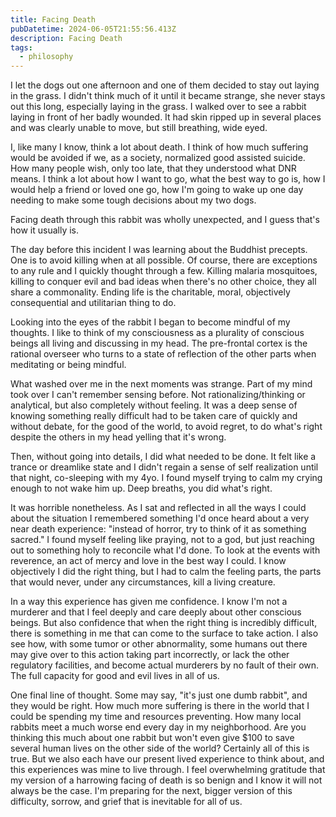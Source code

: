 ```yaml
---
title: Facing Death
pubDatetime: 2024-06-05T21:55:56.413Z
description: Facing Death
tags: 
  - philosophy
---
```


I let the dogs out one afternoon and one of them decided to stay out laying in
the grass. I didn't think much of it until it became strange, she never stays
out this long, especially laying in the grass. I walked over to see a rabbit
laying in front of her badly wounded. It had skin ripped up in several places
and was clearly unable to move, but still breathing, wide eyed.

I, like many I know, think a lot about death. I think of how much suffering
would be avoided if we, as a society, normalized good assisted suicide. How many
people wish, only too late, that they understood what DNR means. I think a lot
about how I want to go, what the best way to go is, how I would help a friend or
loved one go, how I'm going to wake up one day needing to make some tough
decisions about my two dogs.

Facing death through this rabbit was wholly unexpected, and I guess that's how it
usually is.

The day before this incident I was learning about the Buddhist precepts. One is
to avoid killing when at all possible. Of course, there are exceptions to any
rule and I quickly thought through a few. Killing malaria mosquitoes, killing to
conquer evil and bad ideas when there's no other choice, they all share a
commonality. Ending life is the charitable, moral, objectively consequential and
utilitarian thing to do.

Looking into the eyes of the rabbit I began to become mindful of my thoughts. I like
to think of my consciousness as a plurality of conscious beings all living and
discussing in my head. The pre-frontal cortex is the rational overseer who turns
to a state of reflection of the other parts when meditating or being mindful.

What washed over me in the next moments was strange. Part of my mind took over I
can't remember sensing before. Not rationalizing/thinking or analytical, but
also completely without feeling. It was a deep sense of knowing something really
difficult had to be taken care of quickly and without debate, for the good of
the world, to avoid regret, to do what's right despite the others in my head
yelling that it's wrong.

Then, without going into details, I did what needed to be done. It felt like a
trance or dreamlike state and I didn't regain a sense of self realization until
that night, co-sleeping with my 4yo. I found myself trying to calm my crying
enough to not wake him up. Deep breaths, you did what's right.

It was horrible nonetheless. As I sat and reflected in all the ways I could
about the situation I remembered something I'd once heard about a very near
death experience: "instead of horror, try to think of it as something sacred." I
found myself feeling like praying, not to a god, but just reaching out to
something holy to reconcile what I'd done. To look at the events with reverence,
an act of mercy and love in the best way I could. I know objectively I did the right
thing, but I had to calm the feeling parts, the parts that would never, under
any circumstances, kill a living creature.

In a way this experience has given me confidence. I know I'm not a murderer and
that I feel deeply and care deeply about other conscious beings. But also
confidence that when the right thing is incredibly difficult, there is something
in me that can come to the surface to take action. I also see how, with some
tumor or other abnormality, some humans out there may give over to this action
taking part incorrectly, or lack the other regulatory facilities, and become
actual murderers by no fault of their own. The full capacity for good and evil
lives in all of us.

One final line of thought. Some may say, "it's just one dumb rabbit", and they
would be right. How much more suffering is there in the world that I could be
spending my time and resources preventing. How many local rabbits meet a much
worse end every day in my neighborhood. Are you thinking this much about one
rabbit but won't even give $100 to save several human lives on the other side of
the world? Certainly all of this is true. But we also each have our present
lived experience to think about, and this experiences was mine to
live through. I feel overwhelming gratitude that my version of a harrowing
facing of death is so benign and I know it will not always be the case. I'm
preparing for the next, bigger version of this difficulty, sorrow, and grief
that is inevitable for all of us.
